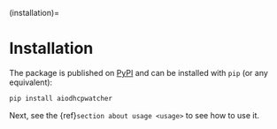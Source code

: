 (installation)=

# Installation

The package is published on [PyPI](https://pypi.org/project/aiodhcpwatcher/) and can be installed with `pip` (or any equivalent):

```bash
pip install aiodhcpwatcher
```

Next, see the {ref}`section about usage <usage>` to see how to use it.
